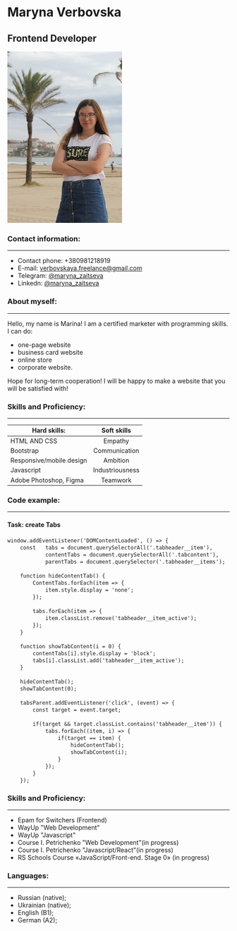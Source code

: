 # Maryna Verbovska

## Frontend Developer

![photo](photo1.jpg "Пейзаж с горами")

### Contact information:

---

- Contact phone: +380981218919
- E-mail: verbovskaya.freelance@gmail.com
- Telegram: [@maryna_zaitseva](адрес "https://t.me/maryna_zaitseva")
- Linkedn: [@maryna_zaitseva](адрес "https://t.me/maryna_zaitseva")

### About myself:

---

Hello, my name is Marina! I am a certified marketer with programming skills. I can do:

- one-page website
- business card website
- online store
- corporate website.

Hope for long-term cooperation! I will be happy to make a website that you will be satisfied with!

### Skills and Proficiency:

---

| Hard skills:             |   Soft skills   |
| ------------------------ | :-------------: |
| HTML AND CSS             |     Empathy     |
| Bootstrap                |  Communication  |
| Responsive/mobile design |    Ambition     |
| Javascript               | Industriousness |
| Adobe Photoshop, Figma   |    Teamwork     |

### Code example:

---

#### Task: create Tabs

```
window.addEventListener('DOMContentLoaded', () => {
    const   tabs = document.querySelectorAll('.tabheader__item'),
            contentTabs = document.querySelectorAll('.tabcontent'),
            parentTabs = document.querySelector('.tabheader__items');

    function hideContentTab() {
        ContentTabs.forEach(item => {
            item.style.display = 'none';
        });

        tabs.forEach(item => {
            item.classList.remove('tabheader__item_active');
        });
    }

    function showTabContent(i = 0) {
        contentTabs[i].style.display = 'block';
        tabs[i].classList.add('tabheader__item_active');
    }

    hideContentTab();
    showTabContent(0);

    tabsParent.addEventListener('click', (event) => {
        const target = event.target;

        if(target && target.classList.contains('tabheader__item')) {
            tabs.forEach((item, i) => {
                if(target == item) {
                    hideContentTab();
                    showTabContent(i);
                }
            });
        }
    });

```

### Skills and Proficiency:

---

- Epam for Switchers (Frontend)
- WayUp "Web Development"
- WayUp "Javascript"
- Course I. Petrichenko "Web Development"(in progress)
- Course I. Petrichenko "Javascript/React"(in progress)
- RS Schools Course «JavaScript/Front-end. Stage 0» (in progress)

### Languages:

---

- Russian (native);
- Ukrainian (native);
- English (B1);
- German (A2);
